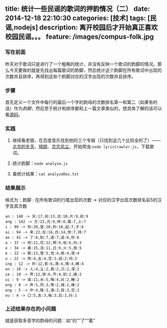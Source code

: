 title: 统计一些民谣的歌词的押韵情况（二）
date: 2014-12-18 22:10:30
categories: [技术]
tags: [民谣,nodejs]
description: 离开校园后才开始真正喜欢校园民谣。。。
feature: /images/compus-folk.jpg
---
### 写在前面
昨天对于歌词只是进行了一个粗略的统计，并没有反映一个歌词的韵脚的情况。那么今天要做的就是先找出每篇歌词的韵脚，然后统计这个韵脚在所有歌词中出现的次数并且排序，再得到这些个韵脚对应的汉字出现的次数并且排序。

### 步骤
首先定义一个文件中每行的最后一个字的韵母的次数排名第一和第二（如果有的话）作为*韵脚*，然后至于统计和排序都和上一篇文章类似的，想具体了解的话可以看[源码](https://github.com/coalchan/lyricAnalysis)。<!--more-->

### 实践
1. 继续看老狼，在百度音乐找到他的三个专辑（只找到这几个比较全的了）——[北京的冬天](http://music.baidu.com/album/7288115)、[晴朗](http://music.baidu.com/album/7288127)、[恋恋风尘](http://music.baidu.com/album/73078)，开始爬虫:`node lyricCrawler.js`，下载歌词。

2. 统计韵脚：`node analyze.js`

3. 看统计结果：`cat analyzeRes.txt`

### 结果展示
格式为：韵脚 : 在所有歌词的行尾出现的次数 -> 对应的汉字出现次数排名前5的汉字及其次数
```
an : 148 -> 天:17,间:13,远:10,片:9,前:9
ang : 142 -> 方:22,光:9,样:8,霜:7,上:7
i : 99 -> 你:20,里:20,的:10,起:7,子:6
ai : 94 -> 来:22,在:16,白:14,快:7,待:7
ao : 41 -> 了:8,到:7,道:7,逃:6,秒:6
a : 37 -> 吧:21,花:12,啊:9,啦:6,吗:3
o : 34 -> 着:15,活:11,过:9,火:5,我:5
e : 22 -> 歌:13,雪:5,觉:4,绝:4,夜:4
u : 22 -> 雨:4,去:4,苦:3,组:2,呜:2
ing : 12 -> 听:12,影:6,清:4,情:4,睛:4
en : 10 -> 人:4,尘:2,真:2,沉:2,深:2
ie : 10 -> 界:12,铁:6,节:4,别:2,接:2
ui : 9 -> 谁:11,水:5,悔:4,灰:2,睡:2
eng : 8 -> 声:5,风:3,等:2,城:2,蜂:2
ong : 5 -> 中:4,隆:3,涌:3,容:3,空:2
ou : 4 -> 口:5,友:3,候:3,后:1,抖:1
```

### 上述结果存在的小问题
就是获取多音字的韵母的问题：如“的”“了”“着”
